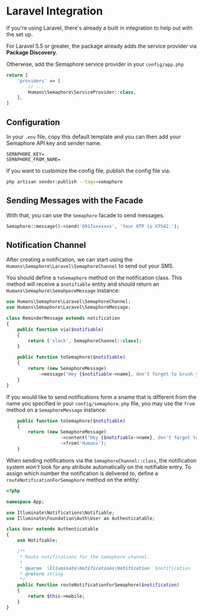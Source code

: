 # Laravel Integration

If you're using Laravel, there's already a built in integration to help out with the set up.

For Laravel 5.5 or greater, the package already adds the service provider via **Package Discovery**.

Otherwise, add the Semaphore service provider in your `config/app.php`

```php
return [
    'providers' => [
        // ...
        Humans\Semaphore\ServiceProvider::class,
    ],
]
```

## Configuration
In your `.env` file, copy this default template and you can then add your Semaphore API key and sender name.

```
SEMAPHORE_KEY=
SEMAPHORE_FROM_NAME=
```

If you want to customize the config file, publish the config file via:

```bash
php artisan vendor:publish --tags=semaphore
```

## Sending Messages with the Facade

With that, you can use the `Semaphore` facade to send messages.

```php
Semaphore::message()->send('0917xxxxxxx', 'Your OTP is X7542.');
```

## Notification Channel

After creating a notification, we can start using the `Humans\Semaphore\Laravel\SemaphoreChannel` to send out your SMS.

You should define a `toSemaphore` method on the notification class. This method will receive a `$notifiable` entity and should return an `Humans\Semaphore\SemahporeMessage` instance:

```php
use Humans\Semaphore\Laravel\SemaphoreChannel;
use Humans\Semaphore\Laravel\SemaphoreMessage;

class ReminderMessage extends notification
{
    public function via($notifiable)
    {
        return ['slack', SemaphoreChannel::class];
    }

    public function toSemaphore($notifiable)
    {
        return (new SemaphoreMessage)
            ->message("Hey {$notifiable->name}, don't forget to brush your teeth!");
    }
}
```

If you would like to send notifications form a sname that is different from the name you specified in your `config/semaphore.php` file, you may use the `from` method on a `SemaphoreMessage` instance:

```php
    public function toSemaphore($notifiable)
    {
        return (new SemaphoreMessage)
                    ->content("Hey {$notifiable->name}, don't forget to brush your teeth!")
                    ->from('Humans');
    }
```

When sending notifications via the `SemaphoreChannel::class`, the notification system *_won't_* look for any atribute automatically on the notifiable entry. To assign which number the notification is delivered to, define a `routeNotificationForSemaphore` method on the entity:

```php
<?php

namespace App;

use Illuminate\Notifications\Notifiable;
use Illuminate\Foundation\Auth\User as Authenticatable;

class User extends Authenticatable
{
    use Notifiable;

    /**
     * Route notifications for the Semaphore channel.
     *
     * @param  \Illuminate\Notifications\Notification  $notification
     * @return string
     */
    public function routeNotificationForSemaphore($notification)
    {
        return $this->mobile;
    }
}
```
